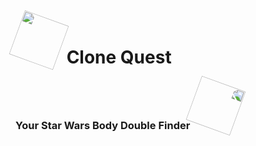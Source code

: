 # <img src="https://slackmojis.com/emojis/30922-vader_point/download" style="width: 75px; rotate: 20deg;"/> Clone Quest
### Your Star Wars Body Double Finder <img src="https://slackmojis.com/emojis/30922-vader_point/download" style="transform: scaleX(-1); width: 75px; rotate: 20deg;"/>